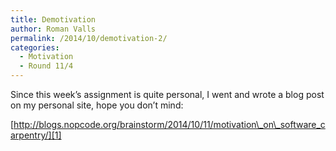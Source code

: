 ```yaml
---
title: Demotivation
author: Roman Valls
permalink: /2014/10/demotivation-2/
categories:
  - Motivation
  - Round 11/4
---
```

Since this week&#8217;s assignment is quite personal, I went and wrote a blog post on my personal site, hope you don&#8217;t mind:

[http://blogs.nopcode.org/brainstorm/2014/10/11/motivation\_on\_software_carpentry/][1]

 [1]: http://blogs.nopcode.org/brainstorm/2014/10/11/motivation_on_software_carpentry/
